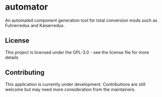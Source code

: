# automator

An automated component generation tool for total conversion mods such as Fuhrerredux and Kaiserredux.

## License
This project is licensed under the GPL-3.0 - see the license file for more details

## Contributing
This application is currently under development. Contributions are still welcome but may need more consideration from the maintainers.